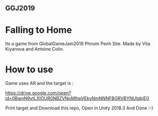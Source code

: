 ## GGJ2019
# Falling to Home 
Its a game from GlobalGameJam2019 Phnom Penh Site.
Made by Vita Kiyanova and Antoine Colin.

# How to use

Game uses AR and the target is :

https://drive.google.com/open?id=0BwnN9vtLXIOUR0NBZVNoMlhpVEkyNmNNNFBGRVBYNUlqbjE0

Print target and Download this repo, Open in Unity 2018.3 And Done :-)
